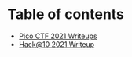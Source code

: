 # Table of contents

* [Pico CTF 2021 Writeups](./)
* [Hack@10 2021 Writeup](hack-10-2021-writeup.md)
